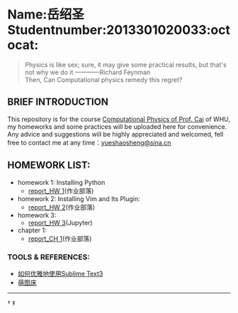 # Name:岳绍圣 Studentnumber:2013301020033:octocat:

> Physics is like sex; sure, it may give some practical results, but that's not why we do it  ————Richard Feynman  
> Then, Can Computational physics remedy this regret?  

## BRIEF INTRODUCTION

This repository is for the course [Computational Physics of Prof. Cai](https://github.com/caihao/computational_physics_whu) of WHU, my homeworks and some practices will be uploaded here for convenience. Any advice and suggestions  will be highly appreciated and welcomed, fell free to contact me at any time：yueshaosheng@sina.cn 

## HOMEWORK LIST:

- homework 1: Installing Python
  * [report_HW 1](https://www.zybuluo.com/Guoguo0605/note/331943)(作业部落)  
- homework 2: Installing Vim and Its Plugin:
  * [report_HW 2](https://www.zybuluo.com/Guoguo0605/note/332468)(作业部落)  
- homework 3: 
  * [report_HW 3](https://github.com/SmallGuoguo/computationalphysics_N2013301020033/blob/master/homework3/homework3.ipynb)(Jupyter)    
- chapter 1: 
  * [report_CH 1](https://github.com/SmallGuoguo/computationalphysics_N2013301020033/tree/master/chapter1)(作业部落)  

### TOOLS & REFERENCES:

- [如何优雅地使用Sublime Text3](http://www.jianshu.com/p/3cb5c6f2421c)  
- [萌图床](http://pic.ffsky.net/)


------
†
‡
